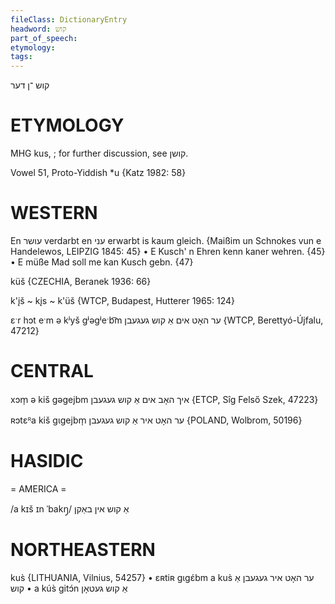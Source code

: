 ```yaml
---
fileClass: DictionaryEntry
headword: קוש
part_of_speech: 
etymology: 
tags: 
---
```

קוש
־ן
דער

ETYMOLOGY
===========
MHG kus, <kosche>; for further discussion, see קושן.

Vowel 51, Proto-Yiddish *u
{Katz 1982: 58}

WESTERN
========

En עושר verdarbt en עני erwarbt is kaum gleich.
{Maißim un Schnokes vun e Handelewos, LEIPZIG 1845: 45}
	•	E Kusch' n Ehren kenn kaner wehren. {45}
	•	E müße Mad soll me kan Kusch gebn. {47}

küš {CZECHIA, Beranek 1936: 66}

k'įš ~ kįs ~ k'üš {WTCP, Budapest, Hutterer 1965: 124}

ɛˑr hɔt eˑm ə kʲyš gʲəgʲeˑb͡m ער האָט אים אַ קוש געגעבן {WTCP, Berettyó-Újfalu, 47212}

CENTRAL
========

xɔm̩ ə kiš gəgejbm איך האָב אים אַ קוש געגעבן {ETCP, Sîg Felső Szek, 47223}

ʀɔtɛᴿa kiš gɩgejbm̩ ער האָט איר אַ קוש געגעבן {POLAND, Wolbrom, 50196}

HASIDIC
=======
= AMERICA = 

/a kɪš ɪn ˈbakŋ̩/ אַ קוש אין באַקן

NORTHEASTERN
==============

kus̀ {LITHUANIA, Vilnius, 54257}
	•	ɛʀtiʀ gɩgɛ́bm a kus̀ ער האָט איר געגעבן אַ קוש
	•	a kús̀ gitɔ́n אַ קוש געטאָן
